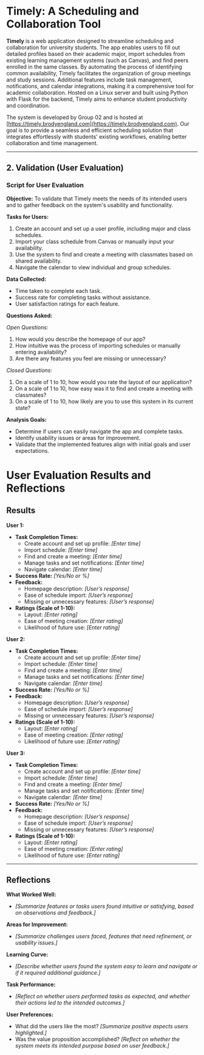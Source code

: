 # Timely: A Scheduling and Collaboration Tool

**Timely** is a web application designed to streamline scheduling and collaboration for university students. The app enables users to fill out detailed profiles based on their academic major, import schedules from existing
learning management systems (such as Canvas), and find peers enrolled in the same classes. By automating the process of identifying common availability, Timely facilitates the organization of group meetings and study sessions. 
Additional features include task management, notifications, and calendar integrations, making it a comprehensive tool for academic collaboration. Hosted on a Linux server and built using Python with Flask for the backend, 
Timely aims to enhance student productivity and coordination.

The system is developed by Group 02 and is hosted at [https://timely.brodyengland.com](https://timely.brodyengland.com). Our goal is to provide a seamless and efficient scheduling solution that integrates effortlessly 
with students' existing workflows, enabling better collaboration and time management.

---

## 2. Validation (User Evaluation)

### Script for User Evaluation

**Objective:** To validate that Timely meets the needs of its intended users and to gather feedback on the system's usability and functionality.

**Tasks for Users:**
1. Create an account and set up a user profile, including major and class schedules.
2. Import your class schedule from Canvas or manually input your availability.
3. Use the system to find and create a meeting with classmates based on shared availability.
4. Navigate the calendar to view individual and group schedules.

**Data Collected:**
- Time taken to complete each task.
- Success rate for completing tasks without assistance.
- User satisfaction ratings for each feature.

**Questions Asked:**

*Open Questions:*
1. How would you describe the homepage of our app? 
2. How intuitive was the process of importing schedules or manually entering availability?
3. Are there any features you feel are missing or unnecessary?

*Closed Questions:*
1. On a scale of 1 to 10, how would you rate the layout of our application?
2. On a scale of 1 to 10, how easy was it to find and create a meeting with classmates?
3. On a scale of 1 to 10, how likely are you to use this system in its current state?

**Analysis Goals:**
- Determine if users can easily navigate the app and complete tasks.
- Identify usability issues or areas for improvement.
- Validate that the implemented features align with initial goals and user expectations.


# User Evaluation Results and Reflections

## Results

**User 1:**
- **Task Completion Times:**
  - Create account and set up profile: _[Enter time]_
  - Import schedule: _[Enter time]_
  - Find and create a meeting: _[Enter time]_
  - Manage tasks and set notifications: _[Enter time]_
  - Navigate calendar: _[Enter time]_
- **Success Rate:** _[Yes/No or %]_  
- **Feedback:**
  - Homepage description: _[User’s response]_
  - Ease of schedule import: _[User’s response]_
  - Missing or unnecessary features: _[User’s response]_
- **Ratings (Scale of 1-10):**
  - Layout: _[Enter rating]_
  - Ease of meeting creation: _[Enter rating]_
  - Likelihood of future use: _[Enter rating]_

**User 2:**
- **Task Completion Times:**
  - Create account and set up profile: _[Enter time]_
  - Import schedule: _[Enter time]_
  - Find and create a meeting: _[Enter time]_
  - Manage tasks and set notifications: _[Enter time]_
  - Navigate calendar: _[Enter time]_
- **Success Rate:** _[Yes/No or %]_  
- **Feedback:**
  - Homepage description: _[User’s response]_
  - Ease of schedule import: _[User’s response]_
  - Missing or unnecessary features: _[User’s response]_
- **Ratings (Scale of 1-10):**
  - Layout: _[Enter rating]_
  - Ease of meeting creation: _[Enter rating]_
  - Likelihood of future use: _[Enter rating]_

**User 3:**
- **Task Completion Times:**
  - Create account and set up profile: _[Enter time]_
  - Import schedule: _[Enter time]_
  - Find and create a meeting: _[Enter time]_
  - Manage tasks and set notifications: _[Enter time]_
  - Navigate calendar: _[Enter time]_
- **Success Rate:** _[Yes/No or %]_  
- **Feedback:**
  - Homepage description: _[User’s response]_
  - Ease of schedule import: _[User’s response]_
  - Missing or unnecessary features: _[User’s response]_
- **Ratings (Scale of 1-10):**
  - Layout: _[Enter rating]_
  - Ease of meeting creation: _[Enter rating]_
  - Likelihood of future use: _[Enter rating]_

---

## Reflections

**What Worked Well:**
- _[Summarize features or tasks users found intuitive or satisfying, based on observations and feedback.]_

**Areas for Improvement:**
- _[Summarize challenges users faced, features that need refinement, or usability issues.]_

**Learning Curve:**
- _[Describe whether users found the system easy to learn and navigate or if it required additional guidance.]_

**Task Performance:**
- _[Reflect on whether users performed tasks as expected, and whether their actions led to the intended outcomes.]_

**User Preferences:**
- What did the users like the most? _[Summarize positive aspects users highlighted.]_
- Was the value proposition accomplished? _[Reflect on whether the system meets its intended purpose based on user feedback.]_
